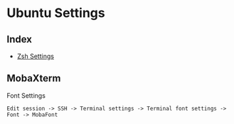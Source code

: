 # Ubuntu Settings 

## Index
- [Zsh Settings](./doc/zsh.md)

## MobaXterm
Font Settings
```
Edit session -> SSH -> Terminal settings -> Terminal font settings -> Font -> MobaFont
```
